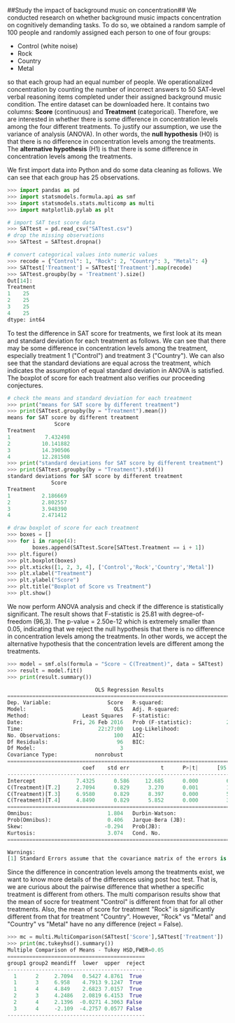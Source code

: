 ##Study the impact of background music on concentration##
We conducted research on whether background music impacts concentration on cognitively demanding tasks. To do so, we obtained a random sample of 100 people and randomly assigned each person to one of four groups: 
- Control (white noise)
- Rock
- Country
- Metal 

so that each group had an equal number of people. We operationalized concentration by counting the number of incorrect answers to 50 SAT-level verbal reasoning items completed under their assigned background music condition. The entire dataset can be downloaded here. It contains two columns: **Score** (continuous) and **Treatment** (categorical). Therefore, we are interested in whether there is some difference in concentration levels among the four different treatments. To justify our assumption, we use the variance of analysis (ANOVA). In other words, the **null hypothesis** (H0) is that there is no difference in concentration levels among the treatments. The **alternative hypothesis** (H1) is that there is some difference in concentration levels among the treatments. 

We first import data into Python and do some data cleaning as follows. We can see that each group has 25 observations. 
```python
>>> import pandas as pd
>>> import statsmodels.formula.api as smf
>>> import statsmodels.stats.multicomp as multi
>>> import matplotlib.pylab as plt

# import SAT test score data 
>>> SATtest = pd.read_csv("SATtest.csv")
# drop the missing observations
>>> SATtest = SATtest.dropna()

# convert categorical values into numeric values
>>> recode = {"Control": 1, "Rock": 2, "Country": 3, "Metal": 4}
>>> SATtest['Treatment'] = SATtest['Treatment'].map(recode)
>>> SATtest.groupby(by = 'Treatment').size()
Out[14]: 
Treatment
1    25
2    25
3    25
4    25
dtype: int64
```
To test the difference in SAT score for treatments, we first look at its mean and standard deviation for each treatment as follows. We can see that there may be some difference in concentration levels among the treatment, especially treatment 1 ("Control") and treatment 3 ("Country"). We can also see that the standard deviations are equal across the treatment, which indicates the assumption of equal standard deviation in ANOVA is satisfied. The boxplot of score for each treatment also verifies our proceeding conjectures.
```python
# check the means and standard deviation for each treatment
>>> print("means for SAT score by different treatment")
>>> print(SATtest.groupby(by = "Treatment").mean())
means for SAT score by different treatment
               Score
Treatment           
1           7.432498
2          10.141882
3          14.390506
4          12.281508
>>> print("standard deviations for SAT score by different treatment")
>>> print(SATtest.groupby(by = "Treatment").std())
standard deviations for SAT score by different treatment
              Score
Treatment          
1          2.186669
2          2.802557
3          3.948390
4          2.471412

# draw boxplot of score for each treatment
>>> boxes = []
>>> for i in range(4):
        boxes.append(SATtest.Score[SATtest.Treatment == i + 1])
>>> plt.figure()
>>> plt.boxplot(boxes)
>>> plt.xticks([1, 2, 3, 4], ['Control','Rock','Country','Metal'])
>>> plt.xlabel("Treatment")
>>> plt.ylabel("Score")
>>> plt.title("Boxplot of Score vs Treatment")
>>> plt.show()
```
We now perform ANOVA analysis and check if the difference is statistically significant. The result shows that F-statistic is 25.81 with degree-of-freedom (96,3). The p-value = 2.50e-12 which is extremely smaller than 0.05, indicating that we reject the null hypothesis that there is no difference in concentration levels among the treatments. In other words, we accept the alternative hypothesis that the concentration levels are different among the treatments. 
```python
>>> model = smf.ols(formula = "Score ~ C(Treatment)", data = SATtest)
>>> result = model.fit()
>>> print(result.summary())

                            OLS Regression Results                            
==============================================================================
Dep. Variable:                  Score   R-squared:                       0.446
Model:                            OLS   Adj. R-squared:                  0.429
Method:                 Least Squares   F-statistic:                     25.81
Date:                Fri, 26 Feb 2016   Prob (F-statistic):           2.50e-12
Time:                        22:27:00   Log-Likelihood:                -247.34
No. Observations:                 100   AIC:                             502.7
Df Residuals:                      96   BIC:                             513.1
Df Model:                           3                                         
Covariance Type:            nonrobust                                         
=====================================================================================
                        coef    std err          t      P>|t|      [95.0% Conf. Int.]
-------------------------------------------------------------------------------------
Intercept             7.4325      0.586     12.685      0.000         6.269     8.596
C(Treatment)[T.2]     2.7094      0.829      3.270      0.001         1.065     4.354
C(Treatment)[T.3]     6.9580      0.829      8.397      0.000         5.313     8.603
C(Treatment)[T.4]     4.8490      0.829      5.852      0.000         3.204     6.494
==============================================================================
Omnibus:                        1.804   Durbin-Watson:                   1.994
Prob(Omnibus):                  0.406   Jarque-Bera (JB):                1.460
Skew:                          -0.294   Prob(JB):                        0.482
Kurtosis:                       3.074   Cond. No.                         4.79
==============================================================================

Warnings:
[1] Standard Errors assume that the covariance matrix of the errors is correctly specified.
```
Since the difference in concentration levels among the treatments exist, we want to know more details of the differences using post hoc test. That is, we are curious about the pairwise difference that whether a specific treatment is different from others. The multi comparison results show that the mean of socre for treatment "Control" is different from that for all other treatments. Also, the mean of score for treatment "Rock" is significantly different from that for treatment "Country". However, "Rock" vs "Metal" and "Country" vs "Metal" have no any difference (reject = False). 
```python
>>> mc = multi.MultiComparison(SATtest['Score'],SATtest['Treatment'])
>>> print(mc.tukeyhsd().summary())
Multiple Comparison of Means - Tukey HSD,FWER=0.05
============================================
group1 group2 meandiff  lower  upper  reject
--------------------------------------------
  1      2     2.7094   0.5427 4.8761  True 
  1      3     6.958    4.7913 9.1247  True 
  1      4     4.849    2.6823 7.0157  True 
  2      3     4.2486   2.0819 6.4153  True 
  2      4     2.1396  -0.0271 4.3063 False 
  3      4     -2.109  -4.2757 0.0577 False 
--------------------------------------------
```
